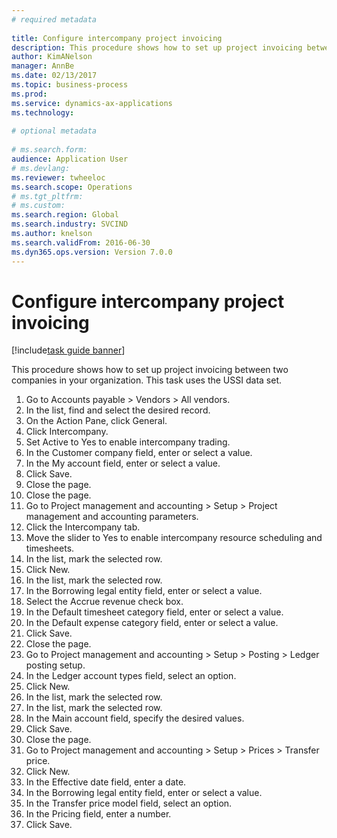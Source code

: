 ```yaml
--- 
# required metadata 
 
title: Configure intercompany project invoicing
description: This procedure shows how to set up project invoicing between two companies in your organization. 
author: KimANelson
manager: AnnBe 
ms.date: 02/13/2017
ms.topic: business-process 
ms.prod:  
ms.service: dynamics-ax-applications 
ms.technology:  
 
# optional metadata 
 
# ms.search.form:   
audience: Application User 
# ms.devlang:  
ms.reviewer: twheeloc
ms.search.scope: Operations 
# ms.tgt_pltfrm:  
# ms.custom:  
ms.search.region: Global
ms.search.industry: SVCIND
ms.author: knelson
ms.search.validFrom: 2016-06-30 
ms.dyn365.ops.version: Version 7.0.0 
---
```

# Configure intercompany project invoicing

[!include[task guide banner](../../includes/task-guide-banner.md)]

This procedure shows how to set up project invoicing between two companies in your organization. This task uses the USSI data set.

1. Go to Accounts payable > Vendors > All vendors.
2. In the list, find and select the desired record.
3. On the Action Pane, click General.
4. Click Intercompany.
5. Set Active to Yes to enable intercompany trading.
6. In the Customer company field, enter or select a value.
7. In the My account field, enter or select a value.
8. Click Save.
9. Close the page.
10. Close the page.
11. Go to Project management and accounting > Setup > Project management and accounting parameters.
12. Click the Intercompany tab.
13. Move the slider to Yes to enable intercompany resource scheduling and timesheets.
14. In the list, mark the selected row.
15. Click New.
16. In the list, mark the selected row.
17. In the Borrowing legal entity field, enter or select a value.
18. Select the Accrue revenue check box.
19. In the Default timesheet category field, enter or select a value.
20. In the Default expense category field, enter or select a value.
21. Click Save.
22. Close the page.
23. Go to Project management and accounting > Setup > Posting > Ledger posting setup.
24. In the Ledger account types field, select an option.
25. Click New.
26. In the list, mark the selected row.
27. In the list, mark the selected row.
28. In the Main account field, specify the desired values.
29. Click Save.
30. Close the page.
31. Go to Project management and accounting > Setup > Prices > Transfer price.
32. Click New.
33. In the Effective date field, enter a date.
34. In the Borrowing legal entity field, enter or select a value.
35. In the Transfer price model field, select an option.
36. In the Pricing field, enter a number.
37. Click Save.

